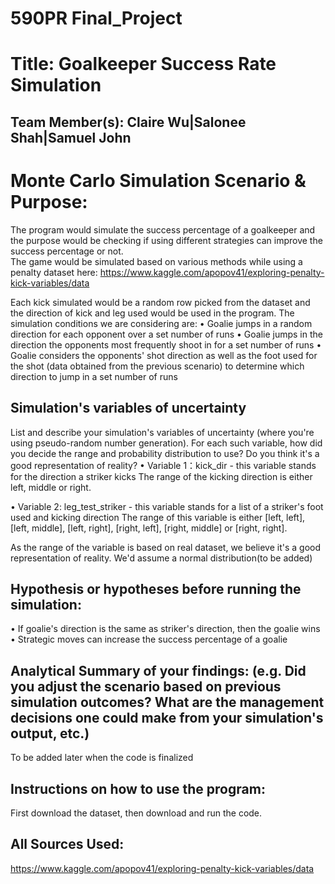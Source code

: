 # 590PR Final_Project

# Title: Goalkeeper Success Rate Simulation

## Team Member(s): Claire Wu|Salonee Shah|Samuel John

# Monte Carlo Simulation Scenario & Purpose:
The program would simulate the success percentage of a goalkeeper and the purpose would be checking if using different strategies can improve the success percentage or not.  
The game would be simulated based on various methods while using a penalty dataset here: https://www.kaggle.com/apopov41/exploring-penalty-kick-variables/data

Each kick simulated would be a random row picked from the dataset and the direction of kick and leg used would be used in the program. The simulation conditions we are considering are: 
•	Goalie jumps in a random direction for each opponent over a set number of runs 
•	Goalie jumps in the direction the opponents most frequently shoot in for a set number of runs 
•	Goalie considers the opponents' shot direction as well as the foot used for the shot (data obtained from the previous scenario) to determine which direction to jump in a set number of runs

## Simulation's variables of uncertainty
List and describe your simulation's variables of uncertainty (where you're using pseudo-random number generation). For each such variable, how did you decide the range and probability distribution to use?  Do you think it's a good representation of reality?
• Variable 1：kick_dir - this variable stands for the direction a striker kicks
The range of the kicking direction is either left, middle or right. 

• Variable 2: leg_test_striker - this variable stands for a list of a striker's foot used and kicking direction
The range of this variable is either [left, left], [left, middle], [left, right], [right, left], [right, middle] or [right, right].

As the range of the variable is based on real dataset, we believe it's a good representation of reality. We'd assume a normal distribution(to be added)

## Hypothesis or hypotheses before running the simulation:
• If goalie's direction is the same as striker's direction, then the goalie wins
• Strategic moves can increase the success percentage of a goalie

## Analytical Summary of your findings: (e.g. Did you adjust the scenario based on previous simulation outcomes?  What are the management decisions one could make from your simulation's output, etc.)
To be added later when the code is finalized

## Instructions on how to use the program:
First download the dataset, then download and run the code.

## All Sources Used:
https://www.kaggle.com/apopov41/exploring-penalty-kick-variables/data
